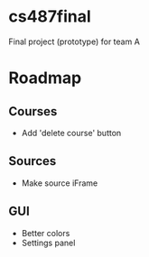 # cs487final
Final project (prototype) for team A

# Roadmap
## Courses
- Add 'delete course' button

## Sources
- Make source iFrame

## GUI
- Better colors
- Settings panel

